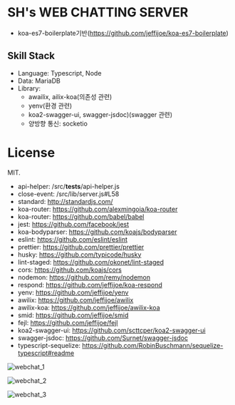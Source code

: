 # SH's WEB CHATTING SERVER

- koa-es7-boilerplate기반(https://github.com/jeffijoe/koa-es7-boilerplate)

## Skill Stack

- Language: Typescript, Node
- Data: MariaDB
- Library:
  - awailix, ailix-koa(의존성 관련)
  - yenv(환경 관련)
  - koa2-swagger-ui, swagger-jsdoc)(swagger 관련)
  - 양방향 통신: socketio

# License

MIT.

- api-helper: /src/**tests**/api-helper.js
- close-event: /src/lib/server.js#L58
- standard: http://standardjs.com/
- koa-router: https://github.com/alexmingoia/koa-router
- koa-router: https://github.com/babel/babel
- jest: https://github.com/facebook/jest
- koa-bodyparser: https://github.com/koajs/bodyparser
- eslint: https://github.com/eslint/eslint
- prettier: https://github.com/prettier/prettier
- husky: https://github.com/typicode/husky
- lint-staged: https://github.com/okonet/lint-staged
- cors: https://github.com/koajs/cors
- nodemon: https://github.com/remy/nodemon
- respond: https://github.com/jeffijoe/koa-respond
- yenv: https://github.com/jeffijoe/yenv
- awilix: https://github.com/jeffijoe/awilix
- awilix-koa: https://github.com/jeffijoe/awilix-koa
- smid: https://github.com/jeffijoe/smid
- fejl: https://github.com/jeffijoe/fejl
- koa2-swagger-ui: https://github.com/scttcper/koa2-swagger-ui
- swagger-jsdoc: https://github.com/Surnet/swagger-jsdoc
- typescript-sequelize: https://github.com/RobinBuschmann/sequelize-typescript#readme

![webchat_1](https://user-images.githubusercontent.com/30386090/100142529-6149b980-2ed7-11eb-903e-8d70ac153683.PNG)

![webchat_2](https://user-images.githubusercontent.com/30386090/100142525-60b12300-2ed7-11eb-9197-fff45b3a0e09.PNG)

![webchat_3](https://user-images.githubusercontent.com/30386090/100142528-6149b980-2ed7-11eb-95c6-0be53f56baab.PNG)
